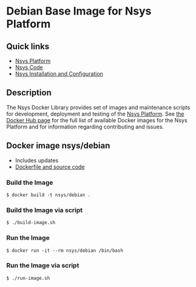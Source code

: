 # Debian Base Image for Nsys Platform

## Quick links

* [Nsys Platform][1]
* [Nsys Code][2]
* [Nsys Installation and Configuration][3]

## Description

The Nsys Docker Library provides set of images and maintenance scripts for development, deployment and testing of the [Nsys Platform](https://nsys.org). See [the Docker Hub page](https://hub.docker.com/r/nsys) for the full list of available Docker images for the Nsys Platform and for information regarding contributing and issues.

[1]: https://nsys.org
[2]: http://code.nsys.org
[3]: http://doc.nsys.org/display/NSYS/Nsys+Installation+and+Configuration

## Docker image nsys/debian

* Includes updates
* [Dockerfile and source code](https://github.com/nsys-code/nsys-docker-library)

### Build the Image

~~~~
$ docker build -t nsys/debian .
~~~~

### Build the Image via script

~~~~
$ ./build-image.sh
~~~~

### Run the Image

~~~~
$ docker run -it --rm nsys/debian /bin/bash
~~~~

### Run the Image via script

~~~~
$ ./run-image.sh
~~~~
